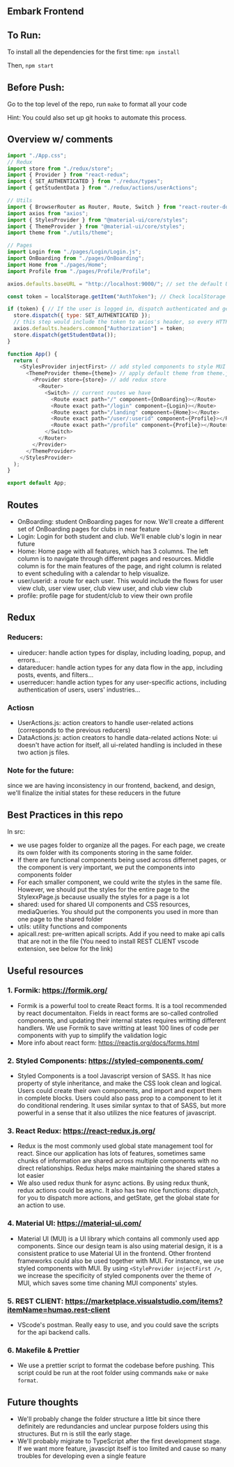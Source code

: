 ## Embark Frontend

## To Run:

To install all the dependencies for the first time:
`npm install`

Then,
`npm start`

## Before Push:

Go to the top level of the repo, run
`make`
to format all your code

Hint: You could also set up git hooks to automate this process.

## Overview w/ comments
```javascript
import "./App.css";
// Redux
import store from "./redux/store";
import { Provider } from "react-redux";
import { SET_AUTHENTICATED } from "./redux/types";
import { getStudentData } from "./redux/actions/userActions";

// Utils
import { BrowserRouter as Router, Route, Switch } from "react-router-dom";
import axios from "axios";
import { StylesProvider } from "@material-ui/core/styles";
import { ThemeProvider } from "@material-ui/core/styles";
import theme from "./utils/theme";

// Pages
import Login from "./pages/Login/Login.js";
import OnBoarding from "./pages/OnBoarding";
import Home from "./pages/Home";
import Profile from "./pages/Profile/Profile";

axios.defaults.baseURL = "http://localhost:9000/"; // set the default URL for our backend

const token = localStorage.getItem("AuthToken"); // Check localStorage to see if the user is logged in

if (token) { // If the user is logged in, dispatch authenticated and get user's data
  store.dispatch({ type: SET_AUTHENTICATED });
  // this step would include the token to axios's header, so every HTTP request you made has the token included
  axios.defaults.headers.common["Authorization"] = token; 
  store.dispatch(getStudentData());
}

function App() {
  return (
    <StylesProvider injectFirst> // add styled components to style MUI components
      <ThemeProvider theme={theme}> // apply default theme from theme.js
        <Provider store={store}> // add redux store
          <Router>
            <Switch> // current routes we have
              <Route exact path="/" component={OnBoarding}></Route>
              <Route exact path="/login" component={Login}></Route>
              <Route exact path="/landing" component={Home}></Route>
              <Route exact path="/user/:userid" component={Profile}></Route>
              <Route exact path="/profile" component={Profile}></Route>
            </Switch>
          </Router>
        </Provider>
      </ThemeProvider>
    </StylesProvider>
  );
}

export default App;
```
## Routes
- OnBoarding: student OnBoarding pages for now. We'll create a different set of OnBoarding pages for clubs in near feature
- Login: Login for both student and club. We'll enable club's login in near future
- Home: Home page with all features, which has 3 columns. The left column is to navigate through different pages and resources. Middle column is for the main features of the page, and right column is related to event scheduling with a calendar to help visualize.
- user/userid: a route for each user. This would include the flows for user view club, user view user, club view user, and club view club
- profile: profile page for student/club to view their own profile

## Redux
### Reducers:
- uireducer: handle action types for display, including loading, popup, and errors...
- datareducer: handle action types for any data flow in the app, including posts, events, and filters...
- userreducer: handle action types for any user-specific actions, including authentication of users, users' industries...

### Actiosn
- UserActions.js: action creators to handle user-related actions (corresponds to the previous reducers)
- DataActions.js: action creators to handle data-related actions
Note: ui doesn't have action for itself, all ui-related handling is included in these two action js files.

### Note for the future:
since we are having inconsistency in our frontend, backend, and design, we'll finalize the initial states for these reducers in the future

## Best Practices in this repo
In src:
- we use pages folder to organize all the pages. For each page, we create its own folder with its components storing in the same folder.
- If there are functional components being used across differnet pages, or the component is very important, we put the components into components folder
- For each smaller component, we could write the styles in the same file. However, we should put the styles for the entire page to the StylexxPage.js because usually the styles for a page is a lot
- shared: used for shared UI components and CSS resources, mediaQueries. You should put the components you used in more than one page to the shared folder
- utils: utility functions and components
- apicall.rest: pre-written apicall scripts. Add if you need to make api calls that are not in the file (You need to install REST CLIENT vscode extension, see below for the link)

## Useful resources

### 1. Formik: https://formik.org/
- Formik is a powerful tool to create React forms. It is a tool recommended by react documentaiton. Fields in react forms are so-called controlled components, and updating their internal states requires writting different handlers. We use Formik to save writting at least 100 lines of code per components with yup to simplify the validation logic
- More info about react form: https://reactjs.org/docs/forms.html

### 2. Styled Components: https://styled-components.com/
- Styled Components is a tool Javascript version of SASS. It has nice property of style inheritance, and make the CSS look clean and logical. Users could create their own components, and import and export them in complete blocks. Users could also pass prop to a component to let it do conditional rendering. It uses similar syntax to that of SASS, but more powerful in a sense that it also utilizes the nice features of javascript.

### 3. React Redux: https://react-redux.js.org/
- Redux is the most commonly used global state management tool for react. Since our application has lots of features, sometimes same chunks of information are shared across multiple components with no direct relationships. Redux helps make maintaining the shared states a lot easier
- We also used redux thunk for async actions. By using redux thunk, redux actions could be async. It also has two nice functions: dispatch, for you to dispatch more actions, and getState, get the global state for an action to use. 

### 4. Material UI: https://material-ui.com/
- Material UI (MUI) is a UI library which contains all commonly used app components. Since our design team is also using material design, it is a consistent pratice to use Material UI in the frontend. Other frontend frameworks could also be used together with MUI. For instance, we use styled components with MUI. By using `<StyleProvider injectFirst />`, we increase the specificity of styled components over the theme of MUI, which saves some time chaning MUI components' styles.

### 5. REST CLIENT: https://marketplace.visualstudio.com/items?itemName=humao.rest-client
- VScode's postman. Really easy to use, and you could save the scripts for the api backend calls.

### 6. Makefile & Prettier
- We use a prettier script to format the codebase before pushing. This script could be run at the root folder using commands `make` or `make format`.

## Future thoughts
- We'll probably change the folder structure a little bit since there definitely are redundancies and unclear purpose folders using this structures. But rn is still the early stage.
- We'll probably migirate to TypeScript after the first development stage. If we want more feature, javascipt itself is too limited and cause so many troubles for developing even a single feature
